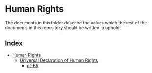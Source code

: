 # Human Rights

The documents in this folder describe the values which the rest of the documents in this repository should be written to uphold.

## Index

* [Human Rights](human-rights)
  * [Universal Declaration of Human Rights](human-rights/universal-declaration-of-human-rights.md)
    * [pt-BR](human-rights/declaracao-universal-dos-direitos-humanos.md)
